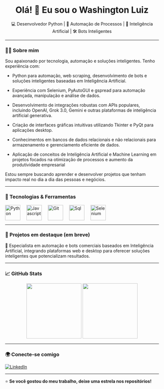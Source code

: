 <h1 align="center">Olá! 👋 Eu sou o Washington Luiz</h1>

<p align="center">
  💻 Desenvolvedor Python | 🤖 Automação de Processos | 🧠 Inteligência Artificial | 🛠️ Bots Inteligentes
</p>

---

### 🧑‍💻 Sobre mim

Sou apaixonado por tecnologia, automação e soluções inteligentes. Tenho experiência com:

- Python para automação, web scraping, desenvolvimento de bots e soluções inteligentes baseadas em Inteligência Artificial.

- Experiência com Selenium, PyAutoGUI e gspread para automação avançada, manipulação e análise de dados.

- Desenvolvimento de integrações robustas com APIs populares, incluindo OpenAI, Grok 3.0, Gemini e outras plataformas de inteligência artificial generativa.

- Criação de interfaces gráficas intuitivas utilizando Tkinter e PyQt para aplicações desktop.

- Conhecimentos em bancos de dados relacionais e não relacionais para armazenamento e gerenciamento eficiente de dados.

- Aplicação de conceitos de Inteligência Artificial e Machine Learning em projetos focados na otimização de processos e aumento da produtividade empresarial

Estou sempre buscando aprender e desenvolver projetos que tenham impacto real no dia a dia das pessoas e negócios.

---

### 🚀 Tecnologias & Ferramentas

<div style="display: flex; gap: 20px;">
  <img src="https://www.svgrepo.com/show/354238/python.svg" alt="Python" width="50"/>
  <img src="https://www.svgrepo.com/show/349419/javascript.svg" alt="Javascript" width="50"/>
  <img src="https://www.svgrepo.com/show/353782/git-icon.svg" alt="Git" width="50"/>
  <img src="https://www.svgrepo.com/show/331760/sql-database-generic.svg" alt="Sql" width="50"/>
  <img src="https://www.svgrepo.com/show/354321/selenium.svg" alt="Selenium" width="50"/>
</div>


---

### 📌 Projetos em destaque (em breve)

🔧 Especialista em automação e bots comerciais baseados em Inteligência Artificial, integrando plataformas web e desktop para oferecer soluções inteligentes que potencializam resultados.

---

### 📈 GitHub Stats

<p align="center">
  <img height="180em" src="https://github-readme-stats.vercel.app/api?username=WashingtonLuiz2312&show_icons=true&theme=tokyonight"/>
  <img height="180em" src="https://github-readme-stats.vercel.app/api/top-langs/?username=WashingtonLuiz2312&layout=compact&theme=tokyonight"/>
</p>

---

### 🌍 Conecte-se comigo

[![LinkedIn](https://img.shields.io/badge/-LinkedIn-0A66C2?style=flat&logo=linkedin&logoColor=white)](www.linkedin.com/in/washington-luiz-b15b96236)

---

⭐ **Se você gostou do meu trabalho, deixe uma estrela nos repositórios!**
